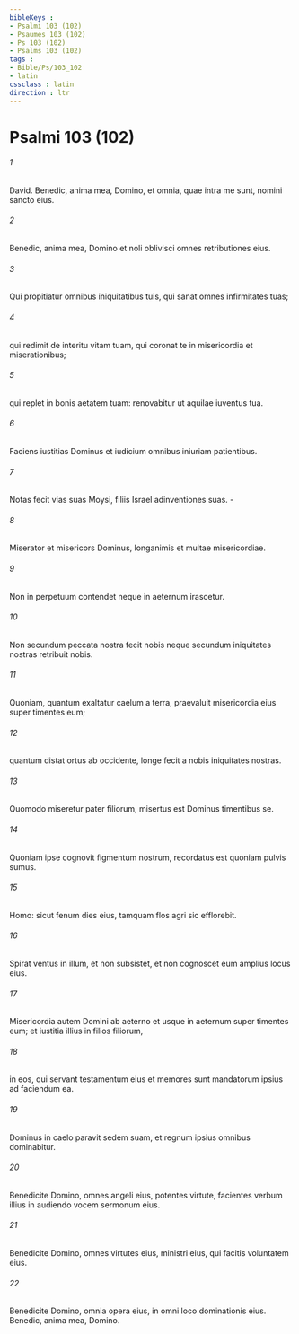 ```yaml
---
bibleKeys : 
- Psalmi 103 (102)
- Psaumes 103 (102)
- Ps 103 (102)
- Psalms 103 (102)
tags : 
- Bible/Ps/103_102
- latin
cssclass : latin
direction : ltr
---
```


# Psalmi 103 (102)

###### 1
David. Benedic, anima mea, Domino, et omnia, quae intra me sunt, nomini sancto eius.
###### 2
Benedic, anima mea, Domino et noli oblivisci omnes retributiones eius.
###### 3
Qui propitiatur omnibus iniquitatibus tuis, qui sanat omnes infirmitates tuas;
###### 4
qui redimit de interitu vitam tuam, qui coronat te in misericordia et miserationibus;
###### 5
qui replet in bonis aetatem tuam: renovabitur ut aquilae iuventus tua.
###### 6
Faciens iustitias Dominus et iudicium omnibus iniuriam patientibus.
###### 7
Notas fecit vias suas Moysi, filiis Israel adinventiones suas. -
###### 8
Miserator et misericors Dominus, longanimis et multae misericordiae.
###### 9
Non in perpetuum contendet neque in aeternum irascetur.
###### 10
Non secundum peccata nostra fecit nobis neque secundum iniquitates nostras retribuit nobis.
###### 11
Quoniam, quantum exaltatur caelum a terra, praevaluit misericordia eius super timentes eum;
###### 12
quantum distat ortus ab occidente, longe fecit a nobis iniquitates nostras.
###### 13
Quomodo miseretur pater filiorum, misertus est Dominus timentibus se.
###### 14
Quoniam ipse cognovit figmentum nostrum, recordatus est quoniam pulvis sumus.
###### 15
Homo: sicut fenum dies eius, tamquam flos agri sic efflorebit.
###### 16
Spirat ventus in illum, et non subsistet, et non cognoscet eum amplius locus eius.
###### 17
Misericordia autem Domini ab aeterno et usque in aeternum super timentes eum; et iustitia illius in filios filiorum,
###### 18
in eos, qui servant testamentum eius et memores sunt mandatorum ipsius ad faciendum ea.
###### 19
Dominus in caelo paravit sedem suam, et regnum ipsius omnibus dominabitur.
###### 20
Benedicite Domino, omnes angeli eius, potentes virtute, facientes verbum illius in audiendo vocem sermonum eius.
###### 21
Benedicite Domino, omnes virtutes eius, ministri eius, qui facitis voluntatem eius.
###### 22
Benedicite Domino, omnia opera eius, in omni loco dominationis eius. Benedic, anima mea, Domino.
